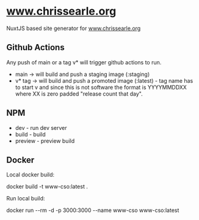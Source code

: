 # www.chrissearle.org

NuxtJS based site generator for www.chrissearle.org

## Github Actions

Any push of main or a tag v\* will trigger github actions to run.

- main -> will build and push a staging image (:staging)
- v\* tag -> will build and push a promoted image (:latest) - tag name has to start v and since this is not software the format is YYYYMMDDXX where XX is zero padded "release count that day".

## NPM

- dev - run dev server
- build - build
- preview - preview build

## Docker

Local docker build:

docker build -t www-cso:latest .

Run local build:

docker run --rm -d -p 3000:3000 --name www-cso www-cso:latest
